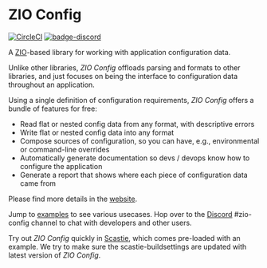 # ZIO Config

[![CircleCI](https://circleci.com/gh/zio/zio-config/tree/master.svg?style=svg)](https://circleci.com/gh/zio/zio-config/tree/master)
[![badge-discord]][link-discord]

A [ZIO](https://github.com/zio/zio)-based library for working with application configuration data.

Unlike other libraries, _ZIO Config_ offloads parsing and formats to other libraries, and just focuses on being the interface to configuration data throughout an application.

Using a single definition of configuration requirements, _ZIO Config_ offers a bundle of features for free:

 * Read flat or nested config data from any format, with descriptive errors
 * Write flat or nested config data into any format
 * Compose sources of configuration, so you can have, e.g., environmental or command-line overrides
 * Automatically generate documentation so devs / devops know how to configure the application
 * Generate a report that shows where each piece of configuration data came from

Please find more details in the [website](https://zio.github.io/zio-config/).

Jump to [examples](examples/src/main/scala/zio/config/examples) to see various usecases. Hop over to the [Discord](https://discord.gg/2ccFBr4) #zio-config channel to chat with developers and other users.

Try out _ZIO Config_ quickly in [Scastie](https://scastie.scala-lang.org/afsalthaj/3ALODWLJQbWmFxqBJ2MYWA/90), which comes pre-loaded with an example. We try to make sure the scastie-buildsettings are updated with latest version of _ZIO Config_.

[badge-discord]: https://img.shields.io/discord/629491597070827530?logo=discord "Chat on discord"
[link-discord]: https://discord.gg/2ccFBr4 "Discord"
